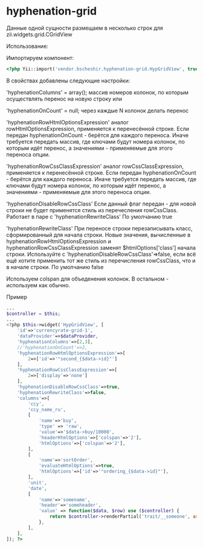 hyphenation-grid
========================

Данные одной сущности размещаем в несколько строк для zii.widgets.grid.CGridView

Использование:

Импортируем компонент:

```php
<?php Yii::import('vendor.bscheshir.hyphenation-grid.HypGridView', true); ?>
```

В свойствах добавлены следующие настройки: 


'hyphenationColumns' = array();
массив номеров колонок, по которым осуществлять перенос на новую строку
или 


'hyphenationOnCount' = null;
через каждые N колонок делать перенос


'hyphenationRowHtmlOptionsExpression' 
аналог rowHtmlOptionsExpression, применяется к <tr> перенесённой строке. Если передан hyphenationOnCount - берётся для каждого переноса. Иначе требуется передать массив, где ключами будут номера колонок, по которым идёт перенос,
а значениями - применяемые для этого переноса опции.


'hyphenationRowCssClassExpression'
аналог rowCssClassExpression, применяется к <tr> перенесённой строке. Если передан hyphenationOnCount - берётся для каждого переноса. Иначе требуется передать массив, где ключами будут номера колонок, по которым идёт перенос,
а значениями - применяемые для этого переноса опции.


'hyphenationDisableRowCssClass'
Если данный флаг передан - для новой строки не будет применятся стиль из перечесления rowCssClass.
Работает в паре с 'hyphenationRewriteClass'
По умолчанию true

'hyphenationRewriteClass'
При переносе строки перезаписывать класс, сформированный для начала строки. Новые значения, вычисленные в
hyphenationRowHtmlOptionsExpression и hyphenationRowCssClassExpression заменят $htmlOptions['class'] начала строки.
Используйте с 'hyphenationDisableRowCssClass'=>false, если всё ещё хотите применить тот же стиль из перечисления rowCssClass, что и в начале строки.
По умолчанию false


Используем colspan для объеденения колонок.
В остальном - используем как обычно. 

Пример
```php
...
$controller = $this;
...
<?php $this->widget('HypGridView', [
	'id'=>'currencyrate-grid-1',
	'dataProvider'=>$dataProvider,
	'hyphenationColumns'=>[2,3],
	//'hyphenationOnCount'=>2,
	'hyphenationRowHtmlOptionsExpression'=>[
		2=>['id'=>'"second_{$data->id}"']
	],
	'hyphenationRowCssClassExpression'=>[
		2=>['display'=>'none']
	],
	'hyphenationDisableRowCssClass'=>true,
	'hyphenationRewriteClass'=>false,
	'columns'=>[
		'ccy',
		'ccy_name_ru',
		[
			'name'=>'buy',
			'type' => 'raw',
			'value'=>'$data->buy/10000',
			'headerHtmlOptions'=>['colspan'=>'2'],
			'htmlOptions'=>['colspan'=>'2'],
		],
		[
			'name'=>'sortOrder',
			'evaluateHtmlOptions'=>true,
			'htmlOptions'=>['id'=>'"ordering_{$data->id}"'],		
		],
		'unit',
		'date',
		[
			'name'=>'somename',
			'header'=>'someheader',
			'value' => function($data, $row) use ($controller) {
				return $controller->renderPartial('trait/__someone', array('data' => $data), true);
			},		  
		],
	],
]); ?>
```

